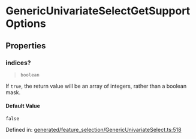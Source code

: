 # GenericUnivariateSelectGetSupportOptions

## Properties

### indices?

> `boolean`

If `true`, the return value will be an array of integers, rather than a boolean mask.

#### Default Value

`false`

Defined in:  [generated/feature\_selection/GenericUnivariateSelect.ts:518](https://github.com/transitive-bullshit/scikit-learn-ts/blob/122b3c0/packages/sklearn/src/generated/feature_selection/GenericUnivariateSelect.ts#L518)
